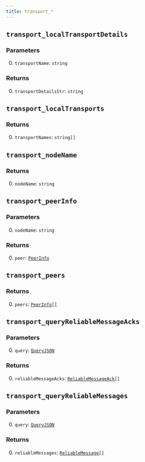 ```yaml
---
title: transport_*
---
```

## `transport_localTransportDetails`

### Parameters

0. `transportName`: `string`

### Returns

0. `transportDetailsStr`: `string`

## `transport_localTransports`

### Returns

0. `transportNames`: `string[]`

## `transport_nodeName`

### Returns

0. `nodeName`: `string`

## `transport_peerInfo`

### Parameters

0. `nodeName`: `string`

### Returns

0. `peer`: [`PeerInfo`](../types/peerinfo.md#peerinfo)

## `transport_peers`

### Returns

0. `peers`: [`PeerInfo[]`](../types/peerinfo.md#peerinfo)

## `transport_queryReliableMessageAcks`

### Parameters

0. `query`: [`QueryJSON`](../types/queryjson.md#queryjson)

### Returns

0. `reliableMessageAcks`: [`ReliableMessageAck[]`](../types/reliablemessageack.md#reliablemessageack)

## `transport_queryReliableMessages`

### Parameters

0. `query`: [`QueryJSON`](../types/queryjson.md#queryjson)

### Returns

0. `reliableMessages`: [`ReliableMessage[]`](../types/reliablemessage.md#reliablemessage)

